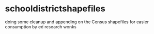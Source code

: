 # schooldistrictshapefiles

doing some cleanup and appending on the Census shapefiles for easier consumption by ed research wonks
